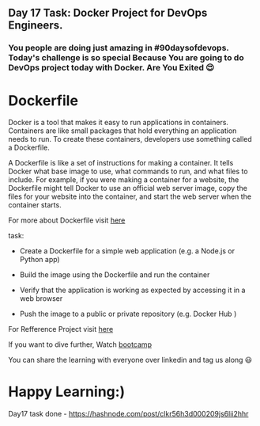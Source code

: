 ## Day 17 Task: Docker Project for DevOps Engineers.

### You people are doing just amazing in **#90daysofdevops**. Today's challenge is so special Because You are going to do DevOps project today with Docker. Are You Exited 😍

# Dockerfile

Docker is a tool that makes it easy to run applications in containers. Containers are like small packages that hold everything an application needs to run. To create these containers, developers use something called a Dockerfile.

A Dockerfile is like a set of instructions for making a container. It tells Docker what base image to use, what commands to run, and what files to include. For example, if you were making a container for a website, the Dockerfile might tell Docker to use an official web server image, copy the files for your website into the container, and start the web server when the container starts.

For more about Dockerfile visit [here](https://rushikesh-mashidkar.hashnode.dev/dockerfile-docker-compose-swarm-and-volumes)

task:

- Create a Dockerfile for a simple web application (e.g. a Node.js or Python app)

- Build the image using the Dockerfile and run the container

- Verify that the application is working as expected by accessing it in a web browser

- Push the image to a public or private repository (e.g. Docker Hub )

For Refference Project visit [here](https://youtu.be/Tevxhn6Odc8)

If you want to dive further, Watch [bootcamp](https://youtube.com/playlist?list=PLlfy9GnSVerRqYJgVYO0UiExj5byjrW8u) 

You can share the learning with everyone over linkedin and tag us along 😃

Happy Learning:)
===================================================================================
Day17 task done - https://hashnode.com/post/clkr56h3d000209js6lii2hhr

